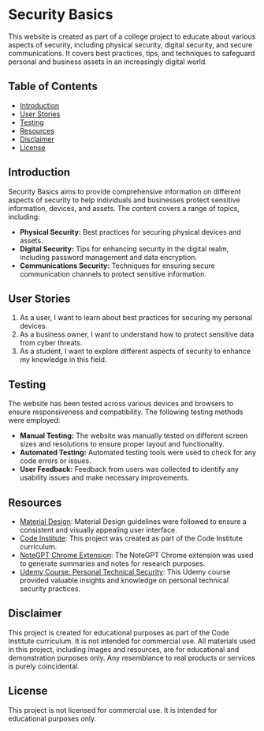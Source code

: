# Security Basics

This website is created as part of a college project to educate about various aspects of security, including physical security, digital security, and secure communications. It covers best practices, tips, and techniques to safeguard personal and business assets in an increasingly digital world.

## Table of Contents

- [Introduction](#introduction)
- [User Stories](#user-stories)
- [Testing](#testing)
- [Resources](#resources)
- [Disclaimer](#disclaimer)
- [License](#license)

## Introduction

Security Basics aims to provide comprehensive information on different aspects of security to help individuals and businesses protect sensitive information, devices, and assets. The content covers a range of topics, including:

- **Physical Security:** Best practices for securing physical devices and assets.
- **Digital Security:** Tips for enhancing security in the digital realm, including password management and data encryption.
- **Communications Security:** Techniques for ensuring secure communication channels to protect sensitive information.

## User Stories

1. As a user, I want to learn about best practices for securing my personal devices.
2. As a business owner, I want to understand how to protect sensitive data from cyber threats.
3. As a student, I want to explore different aspects of security to enhance my knowledge in this field.

## Testing

The website has been tested across various devices and browsers to ensure responsiveness and compatibility. The following testing methods were employed:

- **Manual Testing:** The website was manually tested on different screen sizes and resolutions to ensure proper layout and functionality.
- **Automated Testing:** Automated testing tools were used to check for any code errors or issues.
- **User Feedback:** Feedback from users was collected to identify any usability issues and make necessary improvements.

## Resources

- [Material Design](https://m3.material.io/): Material Design guidelines were followed to ensure a consistent and visually appealing user interface.
- [Code Institute](https://codeinstitute.net/): This project was created as part of the Code Institute curriculum.
- [NoteGPT Chrome Extension](https://chromewebstore.google.com/detail/notegpt-youtube-web-summa/baecjmoceaobpnffgnlkloccenkoibbb): The NoteGPT Chrome extension was used to generate summaries and notes for research purposes.
- [Udemy Course: Personal Technical Security](https://www.udemy.com/course/personal-technical-security/): This Udemy course provided valuable insights and knowledge on personal technical security practices.

## Disclaimer

This project is created for educational purposes as part of the Code Institute curriculum. It is not intended for commercial use. All materials used in this project, including images and resources, are for educational and demonstration purposes only. Any resemblance to real products or services is purely coincidental.

## License

This project is not licensed for commercial use. It is intended for educational purposes only.
